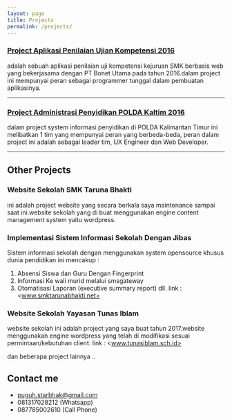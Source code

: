 ```yaml
---
layout: page
title: Projects
permalink: /projects/
---
```


### [Project Aplikasi Penilaian Ujian Kompetensi 2016 ](https://pukk.cloud9.id) 
adalah sebuah aplikasi penilaian uji kompetensi kejuruan SMK berbasis web yang bekerjasama dengan PT Bonet Utama pada tahun 2016.dalam project ini mempunyai peran sebagai programmer tunggal dalam pembuatan aplikasinya.

***

### [Project Administrasi Penyidikan POLDA Kaltim 2016 ](#)
dalam project system informasi penyidikan di POLDA Kalimantan Timur ini melibatkan 1 tim yang mempunyai peran yang berbeda-beda, 
peran dalam project ini adalah sebagai leader tim, UX Engineer dan Web Developer.

***

## Other Projects

### Website Sekolah SMK Taruna Bhakti 

  ini adalah project website yang secara berkala saya maintenance sampai saat ini.website sekolah yang di buat menggunakan engine content management system yaitu wordpress.
### Implementasi Sistem Informasi Sekolah Dengan Jibas
  Sistem informasi sekolah dengan menggunakan system opensource khusus dunia pendidikan ini mencakup :
  1. Absensi Siswa dan Guru Dengan Fingerprint
  2. Informasi Ke wali murid melalui smsgateway
  3. Otomatisasi Laporan (executive summary report)
  dll.
  link : <www.smktarunabhakti.net>
### Website Sekolah Yayasan Tunas Iblam 
   website sekolah ini adalah project yang saya buat tahun 2017.website menggunakan engine wordpress yang telah di modifikasi sesuai permintaan/kebutuhan client.
link : <www.tunasiblam.sch.id>

   dan beberapa project lainnya ..

## Contact me

* [puguh.starbhak@gmail.com](mailto:puguh.starbhak@gmail.com)
* 081317028212 (Whatsapp)
* 087785002610 (Call Phone)
